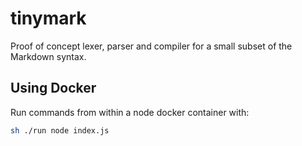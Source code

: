 # tinymark

Proof of concept lexer, parser and compiler for a small subset of the Markdown syntax.

## Using Docker

Run commands from within a node docker container with:

```bash
sh ./run node index.js
```
